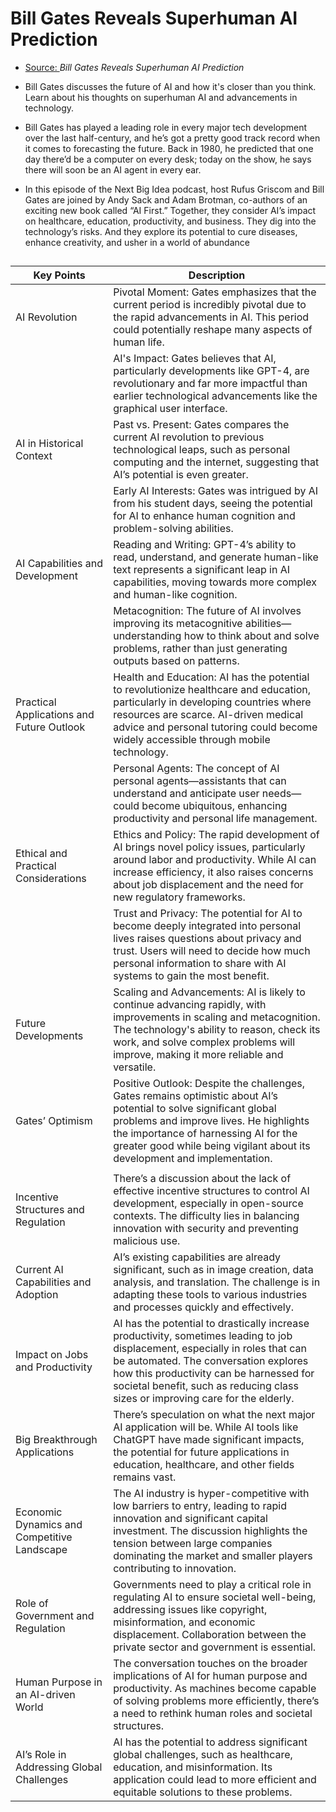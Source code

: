 # Bill Gates Reveals Superhuman AI Prediction

* [Source: ](https://www.youtube.com/watch?v=jrTYdOEaiy0&t=1679s)*Bill Gates Reveals Superhuman AI Prediction*

* Bill Gates discusses the future of AI and how it's closer than you think. Learn about his thoughts on superhuman AI and advancements in technology.

* Bill Gates has played a leading role in every major tech development over the last half-century, and he’s got a pretty good track record when it comes to forecasting the future. Back in 1980, he predicted that one day there’d be a computer on every desk; today on the show, he says there will soon be an AI agent in every ear.

* In this episode of the Next Big Idea podcast, host Rufus Griscom and Bill Gates are joined by Andy Sack and Adam Brotman, co-authors of an exciting new book called “AI First.” Together, they consider AI’s impact on healthcare, education, productivity, and business. They dig into the technology’s risks. And they explore its potential to cure diseases, enhance creativity, and usher in a world of abundance

##

|Key Points|Description|
|-|-|
|AI Revolution|Pivotal Moment: Gates emphasizes that the current period is incredibly pivotal due to the rapid advancements in AI. This period could potentially reshape many aspects of human life.|
||AI's Impact: Gates believes that AI, particularly developments like GPT-4, are revolutionary and far more impactful than earlier technological advancements like the graphical user interface.|
|AI in Historical Context|Past vs. Present: Gates compares the current AI revolution to previous technological leaps, such as personal computing and the internet, suggesting that AI’s potential is even greater.|
||Early AI Interests: Gates was intrigued by AI from his student days, seeing the potential for AI to enhance human cognition and problem-solving abilities.|
|AI Capabilities and Development|Reading and Writing: GPT-4’s ability to read, understand, and generate human-like text represents a significant leap in AI capabilities, moving towards more complex and human-like cognition.|
||Metacognition: The future of AI involves improving its metacognitive abilities—understanding how to think about and solve problems, rather than just generating outputs based on patterns.|
|Practical Applications and Future Outlook|Health and Education: AI has the potential to revolutionize healthcare and education, particularly in developing countries where resources are scarce. AI-driven medical advice and personal tutoring could become widely accessible through mobile technology.|
||Personal Agents: The concept of AI personal agents—assistants that can understand and anticipate user needs—could become ubiquitous, enhancing productivity and personal life management.|
|Ethical and Practical Considerations|Ethics and Policy: The rapid development of AI brings novel policy issues, particularly around labor and productivity. While AI can increase efficiency, it also raises concerns about job displacement and the need for new regulatory frameworks.|
||Trust and Privacy: The potential for AI to become deeply integrated into personal lives raises questions about privacy and trust. Users will need to decide how much personal information to share with AI systems to gain the most benefit.|
|Future Developments|Scaling and Advancements: AI is likely to continue advancing rapidly, with improvements in scaling and metacognition. The technology's ability to reason, check its work, and solve complex problems will improve, making it more reliable and versatile.|
|Gates’ Optimism|Positive Outlook: Despite the challenges, Gates remains optimistic about AI’s potential to solve significant global problems and improve lives. He highlights the importance of harnessing AI for the greater good while being vigilant about its development and implementation.|
|||
|Incentive Structures and Regulation|There’s a discussion about the lack of effective incentive structures to control AI development, especially in open-source contexts. The difficulty lies in balancing innovation with security and preventing malicious use.|
|Current AI Capabilities and Adoption|AI’s existing capabilities are already significant, such as in image creation, data analysis, and translation. The challenge is in adapting these tools to various industries and processes quickly and effectively.|
|Impact on Jobs and Productivity|AI has the potential to drastically increase productivity, sometimes leading to job displacement, especially in roles that can be automated. The conversation explores how this productivity can be harnessed for societal benefit, such as reducing class sizes or improving care for the elderly.|
|Big Breakthrough Applications|There’s speculation on what the next major AI application will be. While AI tools like ChatGPT have made significant impacts, the potential for future applications in education, healthcare, and other fields remains vast.|
|Economic Dynamics and Competitive Landscape|The AI industry is hyper-competitive with low barriers to entry, leading to rapid innovation and significant capital investment. The discussion highlights the tension between large companies dominating the market and smaller players contributing to innovation.|
|Role of Government and Regulation|Governments need to play a critical role in regulating AI to ensure societal well-being, addressing issues like copyright, misinformation, and economic displacement. Collaboration between the private sector and government is essential.|
|Human Purpose in an AI-driven World|The conversation touches on the broader implications of AI for human purpose and productivity. As machines become capable of solving problems more efficiently, there’s a need to rethink human roles and societal structures.|
|AI’s Role in Addressing Global Challenges|AI has the potential to address significant global challenges, such as healthcare, education, and misinformation. Its application could lead to more efficient and equitable solutions to these problems.|